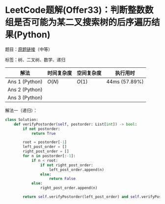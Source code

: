 # LeetCode题解(Offer33)：判断整数数组是否可能为某二叉搜索树的后序遍历结果(Python)

题目：[原题链接](https://leetcode-cn.com/problems/er-cha-sou-suo-shu-de-hou-xu-bian-li-xu-lie-lcof/)（中等）

标签：树、二叉树、数学、递归

| 解法           | 时间复杂度 | 空间复杂度 | 执行用时      |
| -------------- | ---------- | ---------- | ------------- |
| Ans 1 (Python) | $O(N)$     | $O(1)$     | 44ms (57.89%) |
| Ans 2 (Python) |            |            |               |
| Ans 3 (Python) |            |            |               |

解法一（递归）：

```python
class Solution:
    def verifyPostorder(self, postorder: List[int]) -> bool:
        if not postorder:
            return True

        root = postorder[-1]
        left_post_order = []
        right_post_order = []
        for n in postorder[:-1]:
            if n < root:
                if not right_post_order:
                    left_post_order.append(n)
                else:
                    return False
            else:
                right_post_order.append(n)

        return self.verifyPostorder(left_post_order) and self.verifyPostorder(right_post_order)
```